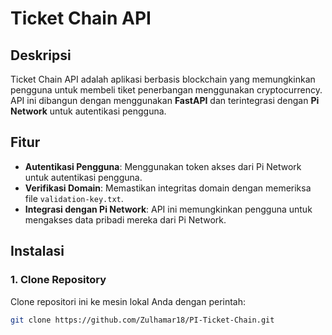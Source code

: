 # Ticket Chain API

## Deskripsi
Ticket Chain API adalah aplikasi berbasis blockchain yang memungkinkan pengguna untuk membeli tiket penerbangan menggunakan cryptocurrency. API ini dibangun dengan menggunakan **FastAPI** dan terintegrasi dengan **Pi Network** untuk autentikasi pengguna.

## Fitur
- **Autentikasi Pengguna**: Menggunakan token akses dari Pi Network untuk autentikasi pengguna.
- **Verifikasi Domain**: Memastikan integritas domain dengan memeriksa file `validation-key.txt`.
- **Integrasi dengan Pi Network**: API ini memungkinkan pengguna untuk mengakses data pribadi mereka dari Pi Network.

## Instalasi

### 1. Clone Repository
Clone repositori ini ke mesin lokal Anda dengan perintah:

```bash
git clone https://github.com/Zulhamar18/PI-Ticket-Chain.git

